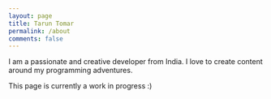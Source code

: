 ```yaml
---
layout: page
title: Tarun Tomar
permalink: /about
comments: false
---
```


<div class="row justify-content-between">
<div class="col-md-8 pr-5">

<p>I am a passionate and creative developer from India. I love to create content around my programming adventures.</p>
<p>This page is currently a work in progress :)</p>

</div>
</div>
